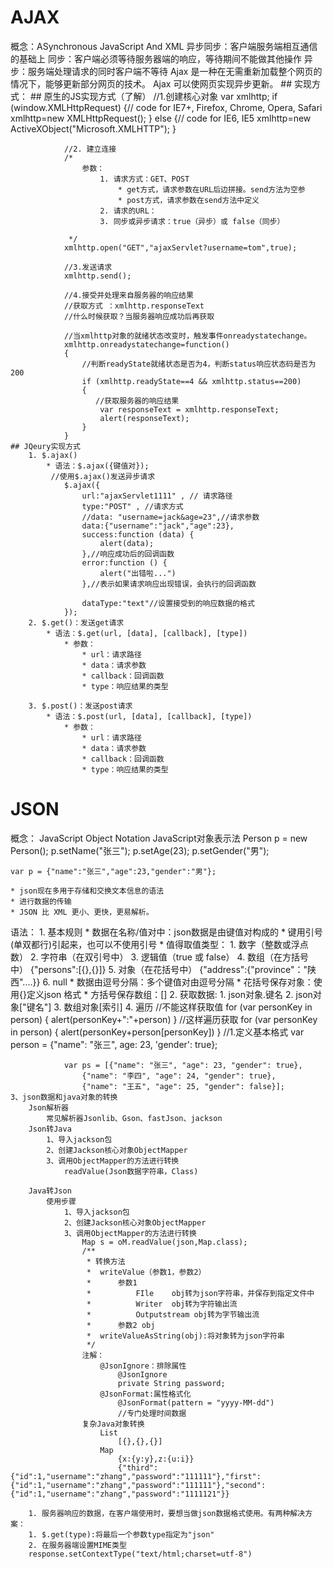 # AJAX

概念：ASynchronous JavaScript And XML
	异步同步：客户端服务端相互通信的基础上
		同步：客户端必须等待服务器端的响应，等待期间不能做其他操作
		异步：服务端处理请求的同时客户端不等待
	Ajax 是一种在无需重新加载整个网页的情况下，能够更新部分网页的技术。 
		Ajax 可以使网页实现异步更新。
	## 实现方式：
		## 原生的JS实现方式（了解）
				 //1.创建核心对象
	            var xmlhttp;
	            if (window.XMLHttpRequest)
	            {// code for IE7+, Firefox, Chrome, Opera, Safari
	                xmlhttp=new XMLHttpRequest();
	            }
	            else
	            {// code for IE6, IE5
	                xmlhttp=new ActiveXObject("Microsoft.XMLHTTP");
	            }
	
	            //2. 建立连接
	            /*
	                参数：
	                    1. 请求方式：GET、POST
	                        * get方式，请求参数在URL后边拼接。send方法为空参
	                        * post方式，请求参数在send方法中定义
	                    2. 请求的URL：
	                    3. 同步或异步请求：true（异步）或 false（同步）
	
	             */
	            xmlhttp.open("GET","ajaxServlet?username=tom",true);
	
	            //3.发送请求
	            xmlhttp.send();
	
	            //4.接受并处理来自服务器的响应结果
	            //获取方式 ：xmlhttp.responseText
	            //什么时候获取？当服务器响应成功后再获取
	
	            //当xmlhttp对象的就绪状态改变时，触发事件onreadystatechange。
	            xmlhttp.onreadystatechange=function()
	            {
	                //判断readyState就绪状态是否为4，判断status响应状态码是否为200
	                if (xmlhttp.readyState==4 && xmlhttp.status==200)
	                {
	                   //获取服务器的响应结果
	                    var responseText = xmlhttp.responseText;
	                    alert(responseText);
	                }
	            }
	## JQeury实现方式
		1. $.ajax()
			* 语法：$.ajax({键值对});
			 //使用$.ajax()发送异步请求
	            $.ajax({
	                url:"ajaxServlet1111" , // 请求路径
	                type:"POST" , //请求方式
	                //data: "username=jack&age=23",//请求参数
	                data:{"username":"jack","age":23},
	                success:function (data) {
	                    alert(data);
	                },//响应成功后的回调函数
	                error:function () {
	                    alert("出错啦...")
	                },//表示如果请求响应出现错误，会执行的回调函数
	
	                dataType:"text"//设置接受到的响应数据的格式
	            });
		2. $.get()：发送get请求
			* 语法：$.get(url, [data], [callback], [type])
				* 参数：
					* url：请求路径
					* data：请求参数
					* callback：回调函数
					* type：响应结果的类型
	
		3. $.post()：发送post请求
			* 语法：$.post(url, [data], [callback], [type])
				* 参数：
					* url：请求路径
					* data：请求参数
					* callback：回调函数
					* type：响应结果的类型

# JSON
概念： JavaScript Object Notation		JavaScript对象表示法
	Person p = new Person();
	p.setName("张三");
	p.setAge(23);
	p.setGender("男");

	var p = {"name":"张三","age":23,"gender":"男"};
	
	* json现在多用于存储和交换文本信息的语法
	* 进行数据的传输
	* JSON 比 XML 更小、更快，更易解析。

语法：
	1. 基本规则
		* 数据在名称/值对中：json数据是由键值对构成的
			* 键用引号(单双都行)引起来，也可以不使用引号
			* 值得取值类型：
				1. 数字（整数或浮点数）
				2. 字符串（在双引号中）
				3. 逻辑值（true 或 false）
				4. 数组（在方括号中）	{"persons":[{},{}]}
				5. 对象（在花括号中） {"address":{"province"："陕西"....}}
				6. null
		* 数据由逗号分隔：多个键值对由逗号分隔
		* 花括号保存对象：使用{}定义json 格式
		* 方括号保存数组：[] 
	2. 获取数据:
		1. json对象.键名
		2. json对象["键名"]
		3. 数组对象[索引]
		4. 遍历
			//不能这样获取值
		 	for (var personKey in person) {
				alert(personKey+":"+person)
			}
			//这样遍历获取
			for (var personKey in person) {
				alert(personKey+person[personKey])
			}
				 //1.定义基本格式
		        var person = {"name": "张三", age: 23, 'gender': true};
		
		        var ps = [{"name": "张三", "age": 23, "gender": true},
		            {"name": "李四", "age": 24, "gender": true},
		            {"name": "王五", "age": 25, "gender": false}];
	3、json数据和java对象的转换
        Json解析器
        	常见解析器Jsonlib、Gson、fastJson、jackson
        Json转Java
			1、导入jackson包
			2、创建Jackson核心对象ObjectMapper
			3、调用ObjectMapper的方法进行转换
				readValue(Json数据字符串，Class)
				
    	Java转Json
			使用步骤
				1、导入jackson包
				2、创建Jackson核心对象ObjectMapper
				3、调用ObjectMapper的方法进行转换
					Map s = oM.readValue(json,Map.class);
					/**
                     * 转换方法
                     *  writeValue（参数1，参数2）
                     *      参数1
                     *          FIle    obj转为json字符串，并保存到指定文件中
                     *          Writer  obj转为字符输出流
                     *          Outputstream obj转为字节输出流
                     *      参数2 obj
                     *  writeValueAsString(obj):将对象转为json字符串
                     */
					注解：
						@JsonIgnore：排除属性
							@JsonIgnore
    						private String password;
                    	@JsonFormat:属性格式化
                    		@JsonFormat(pattern = "yyyy-MM-dd")
							//专门处理时间数据
					复杂Java对象转换
						List
							[{},{},{}]
						Map		
							{x:{y:y},z:{u:i}}
							{"third":{"id":1,"username":"zhang","password":"111111"},"first":{"id":1,"username":"zhang","password":"111111"},"second":{"id":1,"username":"zhang","password":"1111121"}}
		
		1. 服务器响应的数据，在客户端使用时，要想当做json数据格式使用。有两种解决方案：
		1. $.get(type):将最后一个参数type指定为"json"
		2. 在服务器端设置MIME类型
		response.setContextType("text/html;charset=utf-8")
		
		
		
		
		
		
		
		
		
		
		
		
		